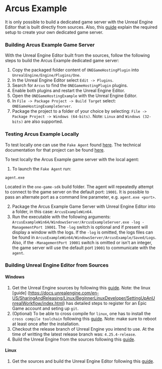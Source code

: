 # Arcus Example

It is only possible to build a dedicated game server with the Unreal Engine Editor that is built directly from sources. Also, this [guide](https://docs.unrealengine.com/en-US/InteractiveExperiences/Networking/HowTo/DedicatedServers/index.html) explain the required setup to create your own dedicated game server.


### Building Arcus Example Game Server

With the Unreal Engine Editor built from the sources, follow the following steps to build the Arcus Example dedicated game server:
1. Copy the packaged folder content of `ONEGameHostingPlugin` into `UnrealEngine/Engine/Plugins/One`.
2. In the Unreal Engine Editor select `Edit -> Plugins`.
3. Search for `Arcus` to find the `ONEGameHostingPlugin` plugins.
4. Enable both plugins and restart the Unreal Engine Editor.
5. Open the `ONEGameHostingExample` with the Unreal Engine Editor.
6. In `File -> Package Project -> Build Target` select: `ONEGameHostingExampleServer`.
7. Package the project to a folder of your choice by selecting: `File -> Package Project -> Windows (64-bits)`. Note: `Linux` and `Windows (32-bits)` are also supported.   


### Testing Arcus Example Locally

To test locally one can use the `Fake Agent` found [here](https://github.com/i3D-net/ONE-GameHosting-SDK/tree/master/one/agent). The technical documentation for that project can be found [here](https://github.com/i3D-net/ONE-GameHosting-SDK).

To test locally the Arcus Example game server with the local agent:

1. To launch the `Fake Agent` run:
```
agent.exe
```
Located in the `one-game-sdk` build folder. The agent will repeatedly attempt to connect to the game server on the default port: `19001`. It is possible to pass an alternate port as a command line parameter, e.g. `agent.exe <port>`.

2. Package the Arcus Example Game Server with Unreal Engine Editor into a folder, in this case: `ArcusExampleWin64`.
3. Run the executable with the following arguments: `ArcusExampleWin64/WindowsServer/ArcusExampleServer.exe -log -ManagementPort 19001`. The `-log` switch is optional and if present will display a window with the logs. If the `-log` is omitted, the logs files can be found in `ArcusExampleWin64/WindowsServer/ArcusExample/Saved/Logs`. Also, if the `-ManagementPort 19001` switch is omitted or isn't an integer, the game server will use the default port `19001` to communicate with the `agent`.

### Building Unreal Engine Editor from Sources

#### Windows

1. Get the Unreal Engine sources by following this [guide](https://docs.unrealengine.com/en-US/ProgrammingAndScripting/ProgrammingWithCPP/DownloadingSourceCode/index.html). Note: the linux [guide] (https://docs.unrealengine.com/en-US/SharingAndReleasing/Linux/BeginnerLinuxDeveloper/SettingUpAnUnrealWorkflow/index.html) has detailed steps to register for an Epic Game account and seting up `git`.
2. (Optional) To be able to cross compile for `linux`, one has to install the `cross compile toolchain` following this [guide](https://docs.unrealengine.com/en-US/SharingAndReleasing/Linux/GettingStarted/index.html). Note: make sure to reboot at least once after the installation.
3. Checkout the release branch of Unreal Engine you intend to use. At the time of writting the latest release branch was: `4.25.4-release`.
4. Build the Unreal Engine from the sources following this [guide](https://docs.unrealengine.com/en-US/ProductionPipelines/DevelopmentSetup/BuildingUnrealEngine/index.html).

#### Linux

1. Get the sources and build the Unreal Engine Editor following this [guide](https://docs.unrealengine.com/en-US/SharingAndReleasing/Linux/BeginnerLinuxDeveloper/SettingUpAnUnrealWorkflow/index.html).

